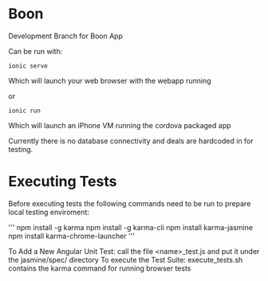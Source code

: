 # Boon

Development Branch for Boon App

Can be run with:

```ionic serve```

Which will launch your web browser with the webapp running

or

```ionic run```

Which will launch an iPhone VM running the cordova packaged app


Currently there is no database connectivity and deals are hardcoded in for testing.

# Executing Tests

Before executing tests the following commands need to be run to prepare local testing enviroment:

''' npm install -g karma
npm install -g karma-cli
npm install karma-jasmine
npm install karma-chrome-launcher '''

To Add a New Angular Unit Test: call the file \<name\>_test.js and put it under the jasmine/spec/ directory
To execute the Test Suite: execute_tests.sh contains the karma command for running browser tests
